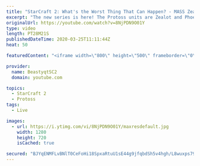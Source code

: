 ```yaml
---
title: "StarCraft 2: What's the Worst Thing That Can Happen? - MASS Zealots & Phoenix!"
excerpt: "The new series is here! The Protoss units are Zealot and Phoenix - take us to Grandmaster baby!  #ZealotPheonix #Beastyqt #StarCraft2 #SC2  Feel free to let me know if you have any suggestions for future videos. I hope you guys enjoy this one!  Check out my stream on Twitch if you enjoy my YouTube content."
originalUrl: https://youtube.com/watch?v=8NjPDN9O01Y
type: video
length: PT28M21S
publishedDateTime: 2020-03-25T11:11:44Z
heat: 50

featuredContent: "<iframe width=\"800\" height=\"500\" frameborder=\"0\" src=\"https://www.youtube.com/embed/8NjPDN9O01Y\" allow=\"accelerometer; autoplay; encrypted-media; gyroscope; picture-in-picture\" allowfullscreen></iframe>"

provider:
  name: BeastyqtSC2
  domain: youtube.com

topics:
  - StarCraft 2
  - Protoss
tags:
  - Live

images:
  - url: https://i.ytimg.com/vi/8NjPDN9O01Y/maxresdefault.jpg
    width: 1280
    height: 720
    isCached: true

secured: "BJYqENMFLvBNlT0CeFoHi18SpxaRtuU1sE44g9jfqbdSh5v4hgh/L8wuxps79Z3ZEsI/ILB4gEh4AxOJvhq0GdFtRvOgxtSPagEyzS/LA6eu5DSuLPGpZQsgUR8Ea+JT8VC1zcAbEhNYMvVmtui1vjGtSkWZFuZrWFKucmWM3jKC47vUZIrapA8qufNJG/UYq2vc9c0+wdx2zmXkp7ByarBrqUA7t0RTglDe80HzYVpg6feVL+1E8qVTvnZI8jKZRoXIlXSjEke0UXXba3twobzb2IbL7VmTCqdIWd8uKKLNSaZz+EzEoNAkpxfOKkR2z5R54Y19pglH+L3/geYD9UGvBlwF1okVVu02oAYZUMecczBjx/HN/t0fqgcexWN62yQOM/UpqjKPLvJAIGjmEmDPdH4RArl48LxNoksCK60=;OiLNVYYrE80OYMBGjWaNwA=="
---
```


